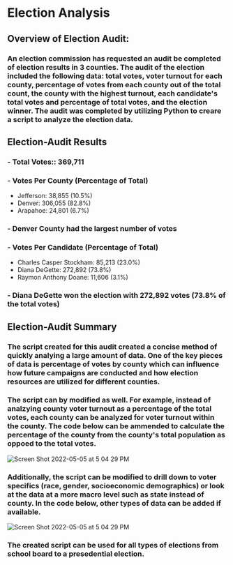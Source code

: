 # Election Analysis
## Overview of Election Audit:
### An election commission has requested an audit be completed of election results in 3 counties. The audit of the election included the following data: total votes, voter turnout for each county, percentage of votes from each county out of the total count, the county with the highest turnout, each candidate's total votes and percentage of total votes, and the election winner. The audit was completed by utilizing Python to creare a script to analyze the election data.
## Election-Audit Results 
### - Total Votes:: 369,711
### - Votes Per County (Percentage of Total)
  - Jefferson: 38,855 (10.5%)
  - Denver: 306,055 (82.8%)
  - Arapahoe: 24,801 (6.7%)
### - Denver County had the largest number of votes
### - Votes Per Candidate (Percentage of Total)
  - Charles Casper Stockham: 85,213 (23.0%)
  - Diana DeGette: 272,892 (73.8%)
  - Raymon Anthony Doane: 11,606 (3.1%)
### - Diana DeGette won the election with 272,892 votes (73.8% of the total votes)
## Election-Audit Summary
### The script created for this audit created a concise method of quickly analying a large amount of data. One of the key pieces of data is percentage of votes by county which can influence how future campaigns are conducted and how election resources are utilized for different counties. 
### The script can by modified as well. For example, instead of analzying county voter turnout as a percentage of the total votes, each county can be analyzed for voter turnout within the county. The code below can be ammended to calculate the percentage of the county from the county's total population as oppoed to the total votes.
![Screen Shot 2022-05-05 at 5 04 29 PM](https://user-images.githubusercontent.com/67160240/167025634-877be34d-f865-44e8-a855-0e72ced01dfa.png)

### Additionally, the script can be modified to drill down to voter specifics (race, gender, socioeconomic demographics) or look at the data at a more macro level such as state instead of county. In the code below, other types of data can be added if available.

![Screen Shot 2022-05-05 at 5 04 29 PM](https://user-images.githubusercontent.com/67160240/167025512-ce0ea311-d56e-4d7a-8350-f6fdeaacc8e0.png)

### The created script can be used for all types of elections from school board to a presedential election.
